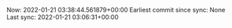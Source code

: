 Now: 2022-01-21 03:38:44.561879+00:00 Earliest commit since sync: None Last sync: 2022-01-21 03:06:31+00:00
